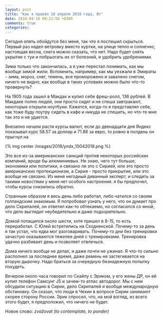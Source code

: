 ```yaml
---
layout: post
title: "Как я провёл 10 апреля 2018 года, Вт"
date: 2018-04-10 08:23:58 +0300
comments: true
categories: 
---
```

Сегодня опять обойдутся без меня, так что я поспешил скрыться. Первый раз надел ветровку вместо куртки, на улице тепло и солнечно, настоящая весна, снега можно сказать, что нет. Надо будет снять укрытие с туи и побрызгать их от болезней, и удобрить удобрениями.

Зима только что закончилась, а я уже перестал понимать, как мы вообще зимой жили. Вспомнить, например, как мы уезжали в Эмираты - зима, мороз, снег, темень, все проморожено и завалено снегом, ничего не видно, как вообще в таких условиях можно было что-то провернуть?

На 1905 года зашел в Макдак и купил себе фреш-ролл, 136 рублей. В Макдаке полно людей, они просто сидят и не спеша завтракают, некоторые открыли ноутбуки. Кажется, когда-то я представлял себе, как тоже буду поутру сидеть в кафе и никуда не спешить, но что-то мне так это и не удается.

Внезапно начали расти курсы валют, если до двенадцати дня Яндекс показывал курс 58.57 за доллар и 71.88 за евро, то ровно в полдень он прыгнул на 

{% img center /images/2018/yndx_10042018.png %}

Это все из-за американских санкций против некоторых российских компаний, вроде бы алюминиевых. Не знаю, чего тут больше, экономики или политики, и связано ли это с Сирией, или это просто американских протекционизм, а Сирия - просто прикрытие, или это вообще не связано. Из меня негодный диванный эксперт, и следить за такими новостями у меня нет особого настроения. я бы предпочел, чтобы курсы снизились обратно.

Странным образом я весь день либо работал, либо чатился со своим голландским знакомым. Я попробовал узнать у него, что он думает про дело Скрипалей, он ответил как-то обтекаемо, но согласился со мной, что дело выглядит неубедительно и даже подозрительно.

Домой потащился около шести, хотя пришел в 8-15, то есть переработал. С Юлей встретились на Сходненской. Почему-то за день я так устал, что едва мог разговаривать. Почему-то дни без тренировки зачастую оказываются тяжелее дней с тренировками. Тренировка удачно разбивает день и позволяет отвлечься.

Дома ничего вообще не делал, и даже почти не ужинал. Я что-то сильно располнел за последнее время, даже ремень не застегивается на вторую дырочку. Надо браться за очередную безнадежную попытку похудеть.

Вечером около часа говорил по Скайпу с Эриком, у его жены ДР, он ей купил телефон Самсунг J5 и зачем-то атлас автодорог. Мы с ним обсудили ситуацию в Сирии, дело Скрипалей и вообще международную обстановку. Он сказал, что люди в Чехии в вопросе Сирии занимают скорее сторону России. Эрик спросил, что, на мой взгляд, из всего этого будет, я предположил, что ничего не будет.

Новое слово: *zvažovat (to contemplate, to ponder)* 